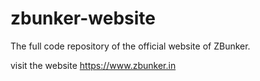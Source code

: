 # zbunker-website

The full code repository of the official website of ZBunker.

visit the website <https://www.zbunker.in>
